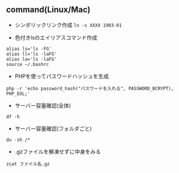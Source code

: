 ## command(Linux/Mac)

* シンボリックリンク作成 `ln -s XXXX 1903-01`

- 色付きlsのエイリアスコマンド作成
```console
alias ls='ls -FG'
alias ll='ls -laFG'
alias la='ls -laFG'
source ~/.bashrc
```

- PHPを使ってパスワードハッシュを生成
```console
php -r 'echo password_hash("パスワードを入れる", PASSWORD_BCRYPT), PHP_EOL;'
```

- サーバー容量確認(全体)
```
df -h
```

- サーバー容量確認(フォルダごと)
```
du -sh /*
```

- .gzファイルを解凍せずに中身をみる
```
zcat ファイル名.gz
```
